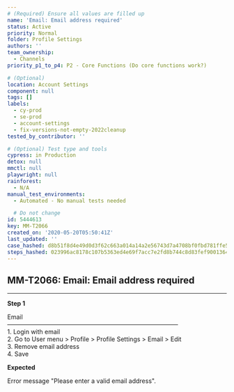 ```yaml
---
# (Required) Ensure all values are filled up
name: 'Email: Email address required'
status: Active
priority: Normal
folder: Profile Settings
authors: ''
team_ownership:
  - Channels
priority_p1_to_p4: P2 - Core Functions (Do core functions work?)

# (Optional)
location: Account Settings
component: null
tags: []
labels:
  - cy-prod
  - se-prod
  - account-settings
  - fix-versions-not-empty-2022cleanup
tested_by_contributor: ''

# (Optional) Test type and tools
cypress: in Production
detox: null
mmctl: null
playwright: null
rainforest:
  - N/A
manual_test_environments:
  - Automated - No manual tests needed

  # Do not change
id: 5444613
key: MM-T2066
created_on: '2020-05-20T05:50:41Z'
last_updated: ''
case_hashed: d8b51f8d4e49d0d3f62c663a014a14a2e56743d7a4708bf0fbd781ffe5b6c960bd4529642f6ad73d43715b6852875646
steps_hashed: 023996ac8178c107b5363ed4e69f7acc7e2fd8b744c8d83fef9001364f909ff23998b824070385bee88c3285010d0789
---
```


<!-- (Auto-generated) Based on frontmatter's "key" and "name" -->

## MM-T2066: Email: Email address required

---

**Step 1**

Email\
————————————————————————————\
1\. Login with email\
2\. Go to User menu > Profile > Profile Settings > Email > Edit\
3\. Remove email address\
4\. Save

**Expected**

Error message "Please enter a valid email address".
